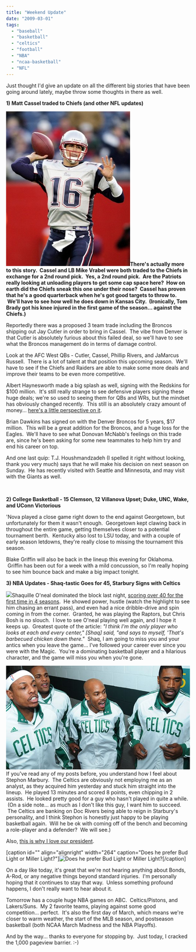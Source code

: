 ```yaml
---
title: "Weekend Update"
date: "2009-03-01"
tags:
  - "baseball"
  - "basketball"
  - "celtics"
  - "football"
  - "NBA"
  - "ncaa-basketball"
  - "NFL"
---
```


Just thought I'd give an update on all the different big stories that have been going around lately, maybe throw some thoughts in there as well.

**1) Matt Cassel traded to Chiefs (and other NFL updates)**

**![Cassel will be wearing the white and red of the Chiefs in 2009.](images/matt-cassel-qb-new-england-patriot.jpg "Matt Cassel")There's actually more to this story.  Cassel and LB Mike Vrabel were both traded to the Chiefs in exchange for a 2nd round pick.  Yes, a 2nd round pick.  Are the Patriots really looking at unloading players to get some cap space here?  How on earth did the Chiefs sneak this one under their nose?  Cassel has proven that he's a good quarterback when he's got good targets to throw to.  We'll have to see how well he does down in Kansas City.  (Ironically, Tom Brady got his knee injured in the first game of the season... against the Chiefs.)**

Reportedly there was a proposed 3 team trade including the Broncos shipping out Jay Cutler in order to bring in Cassel.  The vibe from Denver is that Cutler is absolutely furious about this failed deal, so we'll have to see what the Broncos management do in terms of damage control.

Look at the AFC West QBs - Cutler, Cassel, Phillip Rivers, and JaMarcus Russell.  There is a lot of talent at that position this upcoming season.  We'll have to see if the Chiefs and Raiders are able to make some more deals and improve their teams to be even more competitive.

Albert Haynesworth made a big splash as well, signing with the Redskins for $100 million.  It's still really strange to see defensive players signing these huge deals; we're so used to seeing them for QBs and WRs, but the mindset has obviously changed recently.  This still is an absolutely crazy amount of money... [here's a little perspective on it](http://offroute.wordpress.com/2009/02/27/its-just-a-game/).

Brian Dawkins has signed on with the Denver Broncos for 5 years, $17 million.  This will be a great addition for the Broncos, and a huge loss for the Eagles.  We'll have to see what Donovan McNabb's feelings on this trade are, since he's been asking for some new teammates to help him try and end his career on top.

And one last quip: T.J. Houshmandzadeh (I spelled it right without looking, thank you very much) says that he will make his decision on next season on Sunday.  He has recently visited with Seattle and Minnesota, and may visit with the Giants as well.

 

**2) College Basketball - 15 Clemson, 12 Villanova Upset; Duke, UNC, Wake, and UConn Victorious**

'Nova played a close game right down to the end against Georgetown, but unfortunately for them it wasn't enough.  Georgetown kept clawing back in throughout the entire game, getting themselves closer to a potential tournament berth.  Kentucky also lost to LSU today, and with a couple of early season letdowns, they're really close to missing the tournament this season.

Blake Griffin will also be back in the lineup this evening for Oklahoma.  Griffin has been out for a week with a mild concussion, so I'm really hoping to see him bounce back and make a big impact tonight.

**3) NBA Updates - Shaq-tastic Goes for 45, Starbury Signs with Celtics**

![](http://graneyandthepig.files.wordpress.com/2009/02/shaqsuns1.jpg?w=307&h=512)Shaquille O'neal dominated the block last night, [scoring over 40 for the first time in 4 seasons](http://sports.espn.go.com/nba/recap?gameId=290227021).  He showed power, hustle (watch the highlight to see him chasing an errant pass), and even had a nice dribble-drive and spin coming in from the corner.  Granted, he was playing the Raptors, but Chris Bosh is no slouch.  I love to see O'neal playing well again, and I hope it keeps up.  Greatest quote of the article: _"I think I'm the only player who looks at each and every center," \[Shaq\] said, "and says to myself, 'That's barbecued chicken down there."_  Shaq, I am going to miss you and your antics when you leave the game... I've followed your career ever since you were with the Magic.  You're a dominating basketball player and a hilarious character, and the game will miss you when you're gone.

![](images/nba_g_marbury4_576.jpg)If you've read any of my posts before, you understand how I feel about Stephon Marbury.  The Celtics are obviously not employing me as an analyst, as they acquired him yesterday and stuck him straight into the lineup.  He played 13 minutes and scored 8 points, even chipping in 2 assists.  He looked pretty good for a guy who hasn't played in quite a while.  (On a side note... as much as I don't like this guy, I want him to succeed.  The Celtics are banking on Doc Rivers being able to reign in Starbury's personality, and I think Stephon is honestly just happy to be playing basketball again.  Will he be ok with coming off of the bench and becoming a role-player and a defender?  We will see.)

Also, [this is why I love our president](http://sports.espn.go.com/nba/recap?gameId=290227027).

\[caption id="" align="alignright" width="264" caption="Does he prefer Bud Light or Miller Light?"\]![Does he prefer Bud Light or Miller Light?](images/obama-beer.jpg)\[/caption\]

On a day like today, it's great that we're not hearing anything about Bonds, A-Rod, or any negative things beyond standard injuries.  I'm personally hoping that it continues to stay that way.  Unless something profound happens, I don't really want to hear about it.

Tomorrow has a couple huge NBA games on ABC.  Celtics/Pistons, and Lakers/Suns.  My 2 favorite teams, playing against some good competition... perfect.  It's also the first day of March, which means we're closer to warm weather, the start of the MLB season, and postseason basketball (both NCAA March Madness and the NBA Playoffs).

And by the way... thanks to everyone for stopping by.  Just today, I cracked the 1,000 pageview barrier. :-)
